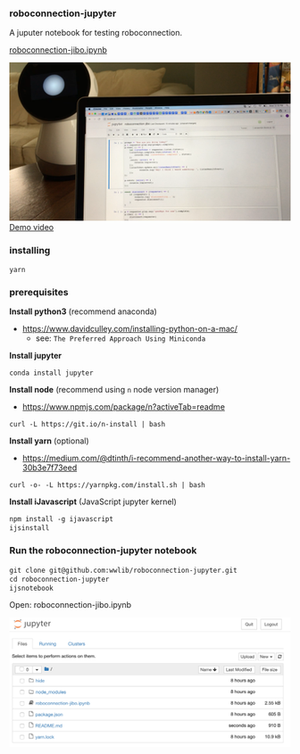 ### roboconnection-jupyter

A juputer notebook for testing roboconnection.

[roboconnection-jibo.ipynb](./roboconnection-jibo.ipynb)

![Demo video](./docs/roboconnection-jupyter-demo.png)
[Demo video](https://youtu.be/oy1xNLWU8Ms)

### installing
```
yarn
```

### prerequisites

**Install python3** (recommend anaconda)

- https://www.davidculley.com/installing-python-on-a-mac/
  - see: `The Preferred Approach Using Miniconda`

**Install jupyter**
```
conda install jupyter
```

**Install node** (recommend using `n` node version manager)

- https://www.npmjs.com/package/n?activeTab=readme

```
curl -L https://git.io/n-install | bash

```

**Install yarn** (optional)

- https://medium.com/@dtinth/i-recommend-another-way-to-install-yarn-30b3e7f73eed

```
curl -o- -L https://yarnpkg.com/install.sh | bash
```

**Install iJavascript** (JavaScript jupyter kernel)

```
npm install -g ijavascript
ijsinstall
```

### Run the roboconnection-jupyter notebook

```
git clone git@github.com:wwlib/roboconnection-jupyter.git
cd roboconnection-jupyter
ijsnotebook
```

Open: roboconnection-jibo.ipynb

![roboconnection-jibo.ipynb](./docs/roboconnection-jupyter.png)
